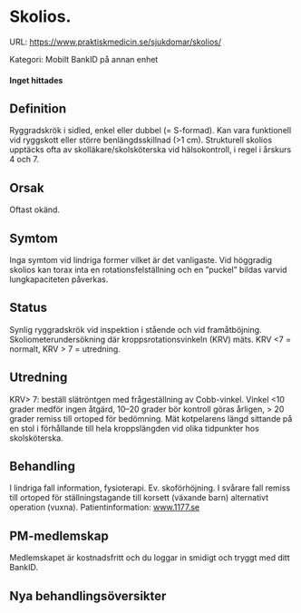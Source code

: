 # Skolios.

URL: https://www.praktiskmedicin.se/sjukdomar/skolios/



Kategori: Mobilt BankID på annan enhet

#### Inget hittades

## Definition

Ryggradskrök i sidled, enkel eller dubbel (= S-formad). Kan vara funktionell vid ryggskott eller större benlängdsskillnad (>1 cm). Strukturell skolios upptäcks ofta av skolläkare/skolsköterska vid hälsokontroll, i regel i årskurs 4 och 7.

## Orsak

Oftast okänd.

## Symtom

Inga symtom vid lindriga former vilket är det vanligaste. Vid höggradig skolios kan torax inta en rotationsfelställning och en ”puckel” bildas varvid lungkapaciteten påverkas.

## Status

Synlig ryggradskrök vid inspektion i stående och vid framåtböjning. Skoliometerundersökning där kroppsrotationsvinkeln (KRV) mäts. KRV <7 = normalt, KRV > 7 = utredning.

## Utredning

KRV> 7: beställ slätröntgen med frågeställning av Cobb-vinkel. Vinkel <10 grader medför ingen åtgärd, 10–20 grader bör kontroll göras årligen, > 20 grader remiss till ortoped för bedömning. Mät kotpelarens längd sittande på en stol i förhållande till hela kroppslängden vid olika tidpunkter hos skolsköterska.

## Behandling

I lindriga fall information, fysioterapi. Ev. skoförhöjning. I svårare fall remiss till ortoped för ställningstagande till korsett (växande barn) alternativt operation (vuxna).
Patientinformation: www.1177.se

## PM-medlemskap

Medlemskapet är kostnadsfritt och du loggar in smidigt och tryggt med ditt BankID.

## Nya behandlingsöversikter

